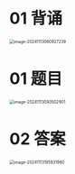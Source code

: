 # 01 背诵

<img src="https://cvp.oss-cn-shanghai.aliyuncs.com/202411130609319.png" alt="image-20241113060927239" style="zoom:50%;" />



# 01 题目

<img src="https://cvp.oss-cn-shanghai.aliyuncs.com/202411130935940.png" alt="image-20241113093502901" style="zoom:50%;" />



# 02 答案

<img src="https://cvp.oss-cn-shanghai.aliyuncs.com/202411131959084.png" alt="image-20241113195931980" style="zoom:50%;" />
